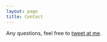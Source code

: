 ```yaml
---
layout: page
title: Contact
---
```


Any questions, feel free to [tweet at me](https://twitter.com/netoax).
